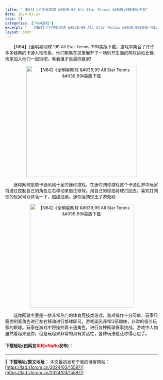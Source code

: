 ```yaml
---
title: "【N64】《全明星网球 &#039;99 All Star Tennis &#039;99》美版下载"
date: 2024-03-24
tags: []
categories: ["N64游戏"]
excerpt: "　　【N64】《全明星网球 &#039;99 All Star Tennis &#039;99》美版下载，游戏中集合了许许多多经典的卡通人物形象，他们聚集在这里展开了一场别开生面的网球运动比赛。快来加入他们一起玩吧，看看谁才是最终赢家! 　　迷你网球是款卡通风格十足的迷你游戏，在迷你网球游戏这个卡通世界&hellip;"
layout: post
---
```


 <p>　　【N64】《全明星网球 &#39;99 All Star Tennis &#39;99》美版下载，游戏中集合了许许多多经典的卡通人物形象，他们聚集在这里展开了一场别开生面的网球运动比赛。快来加入他们一起玩吧，看看谁才是最终赢家!</p> <p align="center"><img align="" border="0" src="https://lad.sfcrom.cn/wp-content/uploads/2024/03/20240324_660037a34c99a.png" width="365" alt="【N64】《全明星网球 &amp;#039;99 All Star Tennis &amp;#039;99》美版下载" /></p> <p>　　迷你网球是款卡通风格十足的迷你游戏，在迷你网球游戏这个卡通世界中玩家将通过控制自己的角色左右移动来借住球球，用自己的球拍将球打回去，喜欢打网球的玩家可以体验一下，超级过瘾，迷你版网球王子游戏哟</p> <p align="center"><img align="" border="0" src="https://lad.sfcrom.cn/wp-content/uploads/2024/03/20240324_660037a3d9d7a.png" width="341" alt="【N64】《全明星网球 &amp;#039;99 All Star Tennis &amp;#039;99》美版下载" /></p> <p>　　迷你网球主要是一款非常热门的体育竞技类游戏，游戏操作十分简单，玩家只需控制着角色进行左右移动进行接球即可。游戏画风非常Q萌趣味，非常的吸引玩家的眼球。玩家在游戏中将操控着卡通角色，进行各种网球赛事挑战。游戏中人物虽然看起来迷你，但是玩起来非常的具有灵活性，各种玩法也让你得心应手。</p> <p><h4>下载地址(由网友<font color="red">年轮vNqRu</font>发布)：</h4></p> 

---
📖 **下载地址/原文地址：** 本文最初发布于我的博客网站：[https://lad.sfcrom.cn/2024/03/15597/](https://lad.sfcrom.cn/2024/03/15597/)
